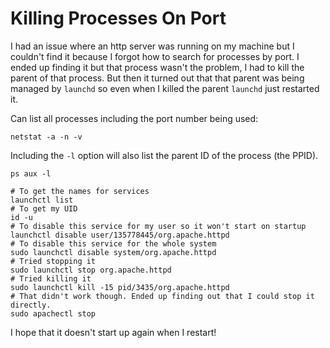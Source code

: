 Killing Processes On Port
=========================

I had an issue where an http server was running on my machine but I couldn't
find it because I forgot how to search for processes by port. I ended up
finding it but that process wasn't the problem, I had to kill the parent of
that process. But then it turned out that that parent was being managed by
`launchd` so even when I killed the parent `launchd` just restarted it.

Can list all processes including the port number being used:

```
netstat -a -n -v
```

Including the `-l` option will also list the parent ID of the process (the
PPID).

```
ps aux -l
```

```
# To get the names for services
launchctl list
# To get my UID
id -u
# To disable this service for my user so it won't start on startup
launchctl disable user/135778445/org.apache.httpd
# To disable this service for the whole system
sudo launchctl disable system/org.apache.httpd
# Tried stopping it
sudo launchctl stop org.apache.httpd
# Tried killing it
sudo launchctl kill -15 pid/3435/org.apache.httpd
# That didn't work though. Ended up finding out that I could stop it directly.
sudo apachectl stop
```

I hope that it doesn't start up again when I restart!
